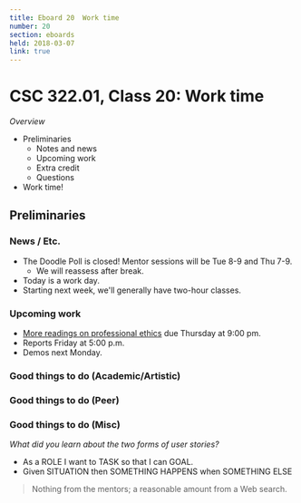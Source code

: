 ```yaml
---
title: Eboard 20  Work time
number: 20
section: eboards
held: 2018-03-07
link: true
---
```

CSC 322.01, Class 20:  Work time
================================

_Overview_

* Preliminaries
    * Notes and news
    * Upcoming work
    * Extra credit
    * Questions
* Work time!

Preliminaries
-------------

### News / Etc.

* The Doodle Poll is closed!  Mentor sessions will be Tue 8-9 and Thu 7-9.
    * We will reassess after break.
* Today is a work day.
* Starting next week, we'll generally have two-hour classes.

### Upcoming work

* [More readings on professional ethics](../readings/ethics02) due 
  Thursday at 9:00 pm.
* Reports Friday at 5:00 p.m.
* Demos next Monday.

### Good things to do (Academic/Artistic)

### Good things to do (Peer)

### Good things to do (Misc)

_What did you learn about the two forms of user stories?_

* As a ROLE I want to TASK so that I can GOAL.
* Given SITUATION then SOMETHING HAPPENS when SOMETHING ELSE

> Nothing from the mentors; a reasonable amount from a Web search.

